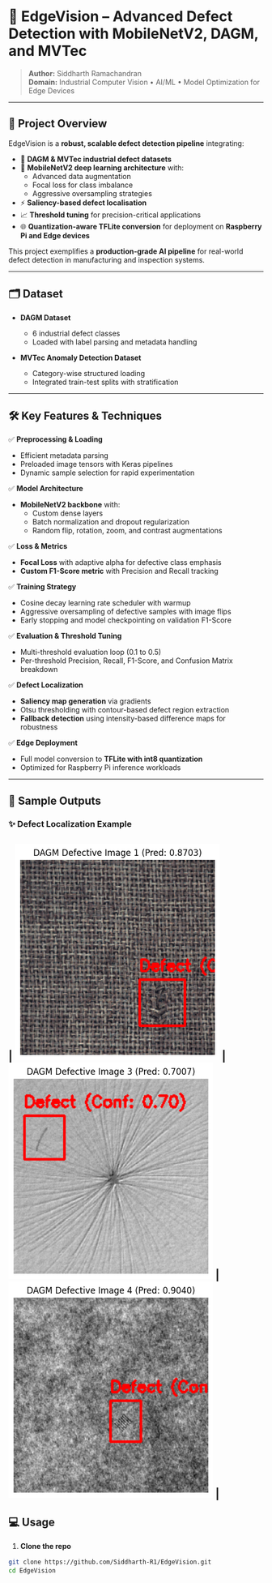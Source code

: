 # 🦾 EdgeVision – Advanced Defect Detection with MobileNetV2, DAGM, and MVTec

> **Author:** Siddharth Ramachandran  
> **Domain:** Industrial Computer Vision • AI/ML • Model Optimization for Edge Devices

---

## 🚀 **Project Overview**

EdgeVision is a **robust, scalable defect detection pipeline** integrating:

- 🔬 **DAGM & MVTec industrial defect datasets**
- 🤖 **MobileNetV2 deep learning architecture** with:
  - Advanced data augmentation
  - Focal loss for class imbalance
  - Aggressive oversampling strategies
- ⚡ **Saliency-based defect localisation**
- 📈 **Threshold tuning** for precision-critical applications
- 🌐 **Quantization-aware TFLite conversion** for deployment on **Raspberry Pi and Edge devices**

This project exemplifies a **production-grade AI pipeline** for real-world defect detection in manufacturing and inspection systems.

---

## 🗂️ **Dataset**

- **DAGM Dataset**  
  - 6 industrial defect classes  
  - Loaded with label parsing and metadata handling

- **MVTec Anomaly Detection Dataset**  
  - Category-wise structured loading  
  - Integrated train-test splits with stratification

---

## 🛠️ **Key Features & Techniques**

✅ **Preprocessing & Loading**
- Efficient metadata parsing  
- Preloaded image tensors with Keras pipelines  
- Dynamic sample selection for rapid experimentation

✅ **Model Architecture**
- **MobileNetV2 backbone** with:
  - Custom dense layers
  - Batch normalization and dropout regularization
  - Random flip, rotation, zoom, and contrast augmentations

✅ **Loss & Metrics**
- **Focal Loss** with adaptive alpha for defective class emphasis  
- **Custom F1-Score metric** with Precision and Recall tracking

✅ **Training Strategy**
- Cosine decay learning rate scheduler with warmup  
- Aggressive oversampling of defective samples with image flips  
- Early stopping and model checkpointing on validation F1-Score

✅ **Evaluation & Threshold Tuning**
- Multi-threshold evaluation loop (0.1 to 0.5)
- Per-threshold Precision, Recall, F1-Score, and Confusion Matrix breakdown

✅ **Defect Localization**
- **Saliency map generation** via gradients
- Otsu thresholding with contour-based defect region extraction
- **Fallback detection** using intensity-based difference maps for robustness

✅ **Edge Deployment**
- Full model conversion to **TFLite with int8 quantization**  
- Optimized for Raspberry Pi inference workloads

---

## 🎯 **Sample Outputs**

### ✨ **Defect Localization Example**

| ![Output1](Images/Output1.png) | ![Output2](Images/Output2.png) | ![Output3](Images/Output3.png) |
---

## 💻 **Usage**

1. **Clone the repo**

```bash
git clone https://github.com/Siddharth-R1/EdgeVision.git
cd EdgeVision
